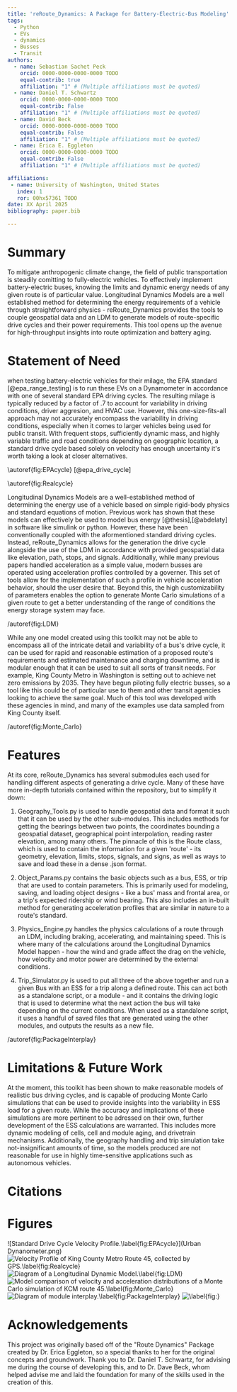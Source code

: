 ```yaml
---
title: 'reRoute_Dynamics: A Package for Battery-Electric-Bus Modeling'
tags:
  - Python
  - EVs
  - dynamics
  - Busses
  - Transit
authors:
  - name: Sebastian Sachet Peck
    orcid: 0000-0000-0000-0000 TODO
    equal-contrib: true
    affiliation: "1" # (Multiple affiliations must be quoted)
  - name: Daniel T. Schwartz
    orcid: 0000-0000-0000-0000 TODO
    equal-contrib: False
    affiliation: "1" # (Multiple affiliations must be quoted)
  - name: David Beck
    orcid: 0000-0000-0000-0000 TODO
    equal-contrib: False
    affiliation: "1" # (Multiple affiliations must be quoted)
  - name: Erica E. Eggleton
    orcid: 0000-0000-0000-0000 TODO
    equal-contrib: False
    affiliation: "1" # (Multiple affiliations must be quoted)

affiliations:
 - name: University of Washington, United States
   index: 1
   ror: 00hx57361 TODO
date: XX April 2025
bibliography: paper.bib

---
```


# Summary

To mitigate anthropogenic climate change, the field of public transportation is steadily comitting to fully-electric vehicles. To effectively implement battery-electric buses, knowing the limits and dynamic energy needs of any given route is of particular value. Longitudinal Dynamics Models are a well established method for determining the energy requirements of a vehicle through straightforward physics - reRoute_Dynamics provides the tools to couple geospatial data and an LDM to generate models of route-specific drive cycles and their power requirements. This tool opens up the avenue for high-throughput insights into route optimization and battery aging. 

# Statement of Need

when testing battery-electric vehicles for their milage, the EPA standard [@epa_range_testing] is to run these EVs on a Dynamometer in accordance with one of several standard EPA driving cycles. The resulting milage is typically reduced by a factor of .7 to account for variability in driving conditions, driver aggresion, and HVAC use. However, this one-size-fits-all approach may not accurately encompass the variability in driving conditions, especially when it comes to larger vehicles being used for public transit. With frequent stops, sufficiently dynamic mass, and highly variable traffic and road conditions depending on geographic location, a standard drive cycle based solely on velocity has enough uncertainty it's worth taking a look at closer alternatives. 

\autoref{fig:EPAcycle} [@epa_drive_cycle]

\autoref{fig:Realcycle} 

Longitudinal Dynamics Models are a well-established method of determining the energy use of a vehicle based on simple rigid-body physics and standard equations of motion. Previous work has shown that these models can effectively be used to model bus energy [@thesis],[@abdelaty] in software like simulink or python. However, these have been conventionally coupled with the aformentioned standard driving cycles. Instead, reRoute_Dynamics allows for the generation the drive cycle alongside the use of the LDM in accordance with provided geospatial data like elevation, path, stops, and signals. Additionally, while many previous papers handled acceleration as a simple value, modern busses are operated using acceleration profiles controlled by a governer. This set of tools allow for the implementation of such a profile in vehicle acceleration behavior, should the user desire that. Beyond this, the high customizability of parameters enables the option to generate Monte Carlo simulations of a given route to get a better understanding of the range of conditions the energy storage system may face. 

/autoref{fig:LDM}

While any one model created using this toolkit may not be able to encompass all of the intricate detail and variability of a bus's drive cycle, it can be used for rapid and reasonable estimation of a proposed route's requirements and estimated maintenance and charging downtime, and is modular enough that it can be used to suit all sorts of transit needs. For example, King County Metro in Washington is setting out to achieve net zero emissions by 2035. They have begun piloting fully electric busses, so a tool like this could be of particular use to them and other transit agencies looking to achieve the same goal. Much of this tool was developed with these agencies in mind, and many of the examples use data sampled from King County itself. 

/autoref{fig:Monte_Carlo}


# Features

At its core, reRoute_Dynamics has several submodules each used for handling different aspects of generating a drive cycle. Many of these have more in-depth tutorials contained within the repository, but to simplify it down:

1. Geography_Tools.py is used to handle geospatial data and format it such that it can be used by the other sub-modules.
This includes methods for getting the bearings between two points, the coordinates bounding a geospatial dataset, geographical point interpolation, reading raster elevation, among many others. The pinnacle of this is the Route class, which is used to contain the information for a given 'route' - its geometry, elevation, limits, stops, signals, and signs, as well as ways to save and load these in a dense .json format.

2. Object_Params.py contains the basic objects such as a bus, ESS, or trip that are used to contain parameters.
This is primarily used for modeling, saving, and loading object designs - like a bus' mass and frontal area, or a trip's expected ridership or wind bearing. This also includes an in-built method for generating acceleration profiles that are similar in nature to a route's standard. 

3. Physics_Engine.py handles the physics calculations of a route through an LDM, including braking, accelerating, and maintaining speed.
This is where many of the calculations around the Longitudinal Dynamics Model happen - how the wind and grade affect the drag on the vehicle, how velocity and motor power are determined by the external conditions.

4. Trip_Simulator.py is used to put all three of the above together and run a given Bus with an ESS for a trip along a defined route. 
This can act both as a standalone script, or a module - and it contains the driving logic that is used to determine what the next action the bus will take depending on the current conditions. When used as a standalone script, it uses a handful of saved files that are generated using the other modules, and outputs the results as a new file.

/autoref{fig:PackageInterplay}

# Limitations & Future Work

At the moment, this toolkit has been shown to make reasonable models of realistic bus driving cycles, and is capable of producing Monte Carlo simulations that can be used to provide insights into the variability in ESS load for a given route. While the accuracy and implications of these simulations are more pertinent to be adressed on their own, further development of the ESS calculations are warranted. This includes more dynamic modeling of cells, cell and module aging, and drivetrain mechanisms. Additionally, the geography handling and trip simulation take not-insignificant amounts of time, so the models produced are not reasonable for use in highly time-sensitive applications such as autonomous vehicles. 

# Citations


# Figures

![Standard Drive Cycle Velocity Profile.\label{fig:EPAcycle}](Urban Dynanometer.png)
![Velocity Profile of King County Metro Route 45, collected by GPS.\label{fig:Realcycle}]()
![Diagram of a Longitudinal Dynamic Model.\label{fig:LDM}]()
![Model comparison of velocity and acceleration distributions of a Monte Carlo simulation of KCM route 45.\label{fig:Monte_Carlo}]()
![Diagram of module interplay.\label{fig:PackageInterplay}]()
![\label{fig:}]()

# Acknowledgements

This project was originally based off of the "Route Dynamics" Package created by Dr. Erica Eggleton, so a special thanks to her for the original concepts and groundwork. 
Thank you to Dr. Daniel T. Schwartz, for advising me during the course of developing this, and to Dr. Dave Beck, whom helped advise me and laid the foundation for many of the skills used in the creation of this. 



